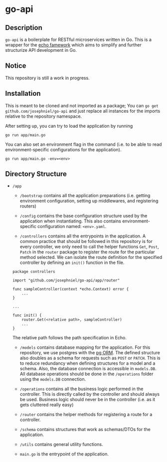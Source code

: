 # go-api

## Description
`go-api` is a boilerplate for RESTful microservices written in Go. This is a wrapper for the [echo famework](https://github.com/labstack/echo) which aims to simplify and further structurize API development in Go.

## Notice
This repository is still a work in progress.

## Installation
This is meant to be cloned and not imported as a package; You can `go get github.com/josephniel/go-api` and just replace all instances for the imports relative to the repository namespace.

After setting up, you can try to load the application by running
```
go run app/main.go
```
You can also set an environment flag in the command (i.e. to be able to read environment-specific configurations for the application).
```
go run app/main.go -env=<env>
```

## Directory Structure
- `/app`
    - `/bootstrap` contains all the application preparations (i.e. getting environment configuration, setting up middlewares, and registering routers)

    - `/config` contains the base configuration structure used by the application when instantiating. This also contains environment-specific configuration named: `<env>.yaml`. 

    - `/controllers` contains all the entrypoints in the application. A common practice that should be followed in this repository is for every controller, we only need to call the helper functions `Get`, `Post`, `Patch` in the `router` package to register the route for the particular method selected. We can isolate the route definition for the specified controller by defining an `init()` function in the file.

    ```
    package controllers

    import "github.com/josephniel/go-api/app/router"

    func sampleController(context *echo.Context) error {
        ...
    }

    ...

    func init() {
        router.Get(<relative path>, sampleController)
        ...
    }
    ```
    The relative path follows the path specification in Echo.

    - `/models` contains database mapping for the application. For this repository, we use postgres with the [pg ORM](https://github.com/go-pg/pg). The defined structure also doubles as a schema for requests such as `POST` or `PATCH`. This is to reduce redundancy when defining structures for a model and a schema. Also, the database connection is accessible in `models.DB`. All database operations should be done in the `/operations` folder using the `models.DB` connection.

    - `/operations` contains all the business logic performed in the controller. This is directly called by the controller and should always be used. Business logic should never be in the controller (i.e. as it gets cluttered really easy)

    - `/router` contains the helper methods for registering a route for a controller.

    - `/schema` contains structures that work as schemas/DTOs for the application.

    - `/utils` contains general utility functions.

    - `main.go` is the entrypoint of the application.

